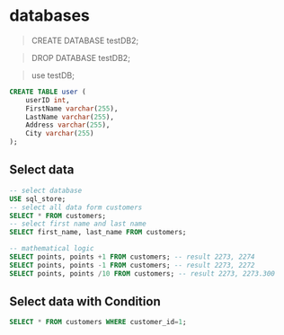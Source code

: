 # databases

> CREATE DATABASE testDB2;

> DROP DATABASE testDB2;

> use testDB;

```sql
CREATE TABLE user (
    userID int,
    FirstName varchar(255),
    LastName varchar(255),
    Address varchar(255),
    City varchar(255)
);
```

## Select data

```sql
-- select database
USE sql_store;
-- select all data form customers
SELECT * FROM customers;
-- select first name and last name
SELECT first_name, last_name FROM customers;

-- mathematical logic
SELECT points, points +1 FROM customers; -- result 2273, 2274
SELECT points, points -1 FROM customers; -- result 2273, 2272
SELECT points, points /10 FROM customers; -- result 2273, 2273.300
```

## Select data with Condition

```sql
SELECT * FROM customers WHERE customer_id=1;
```
